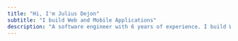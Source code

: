 ```yaml
---
title: "Hi, I'm Julius Dejon"
subtitle: "I build Web and Mobile Applications"
description: "A software engineer with 6 years of experience. I build Web and Mobile Applications. I have a strong interest in new technologies, astronomy, and finance."
---
```

